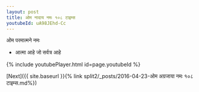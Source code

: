```yaml
---
layout: post
title: ओम नादाय नमः १०८ टाइम्स
youtubeId: uA98JEhd-Cc
---
```

 
 
 ओम परमात्मने नमः  
 
 -  आत्मा आहे जो सर्वत्र आहे 
 
  
 
  
 
 
 
 
 
 


{% include youtubePlayer.html id=page.youtubeId %}
 
[Next]({{ site.baseurl }}{% link  split2/_posts/2016-04-23-ओम अग्रजाया नमः १०८ टाइम्स.md%})
 
